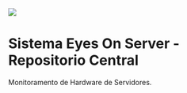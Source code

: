 <img src="https://github.com/organizacao-grupo-9/repositorio_central/assets/125617308/488e5dbe-7362-421d-b42e-5297604ce130">

# Sistema Eyes On Server - Repositorio Central

Monitoramento de Hardware de Servidores.
